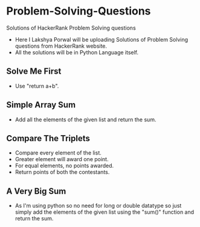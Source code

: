 # Problem-Solving-Questions
Solutions of HackerRank Problem Solving questions

- Here I Lakshya Porwal will be uploading Solutions of Problem Solving questions from HackerRank website.
- All the solutions will be in Python Language itself.

##
## Solve Me First
- Use "return a+b".

##
## Simple Array Sum
- Add all the elements of the given list and return the sum.

##
## Compare The Triplets
- Compare every element of the list.
- Greater element will award one point.
- For equal elements, no points awarded.
- Return points of both the contestants.

##
## A Very Big Sum
- As I'm using python so no need for long or double datatype so just simply add the elements of the given list using the "sum()" function and return the sum.

##
